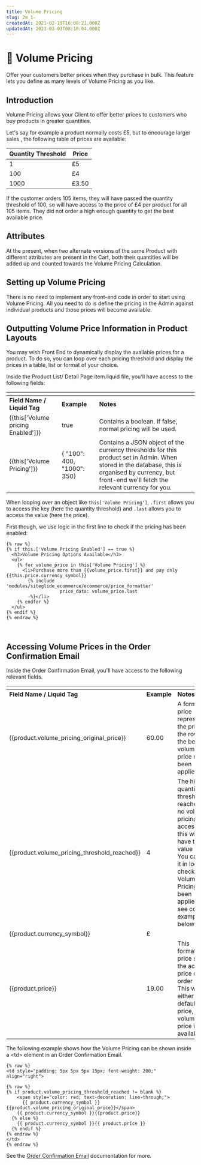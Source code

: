 ```yaml
---
title: Volume Pricing
slug: 2m_1-
createdAt: 2021-02-19T16:08:21.000Z
updatedAt: 2023-03-03T08:10:04.000Z
---
```


# 🔹 Volume Pricing

Offer your customers better prices when they purchase in bulk. This feature lets you define as many levels of Volume Pricing as you like.

## Introduction

Volume Pricing allows your Client to offer better prices to customers who buy products in greater quantities.

Let's say for example a product normally costs £5, but to encourage larger sales , the following table of prices are available:

| **Quantity Threshold** | **Price** |
| ---------------------- | --------- |
| 1                      | £5        |
| 100                    | £4        |
| 1000                   | £3.50     |

If the customer orders 105 items, they will have passed the quantity threshold of 100, so will have access to the price of £4 per product for all 105 items. They did not order a high enough quantity to get the best available price.

## Attributes

At the present, when two alternate versions of the same Product with different attributes are present in the Cart, both their quantities will be added up and counted towards the Volume Pricing Calculation.

## Setting up Volume Pricing

There is no need to implement any front-end code in order to start using Volume Pricing. All you need to do is define the pricing in the Admin against individual products and those prices will become available.

## Outputting Volume Price Information in Product Layouts

You may wish Front End to dynamically display the available prices for a product. To do so, you can loop over each pricing threshold and display the prices in a table, list or format of your choice.

Inside the Product List/ Detail Page item.liquid file, you'll have access to the following fields:

<table data-header-hidden data-full-width="true"><thead><tr><th></th><th></th><th></th></tr></thead><tbody><tr><td><strong>Field Name / Liquid Tag</strong></td><td><strong>Example</strong></td><td><strong>Notes</strong></td></tr><tr><td>{{this['Volume pricing Enabled']}}</td><td>true</td><td>Contains a boolean. If false, normal pricing will be used.</td></tr><tr><td>{{this['Volume Pricing']}}</td><td>{ "100": 400, "1000": 350}</td><td>Contains a JSON object of the currency thresholds for this product set in Admin. When stored in the database, this is organised by currency, but front-end we'll fetch the relevant currency for you.</td></tr></tbody></table>

When looping over an object like `this['Volume Pricing']`, `.first` allows you to access the key (here the quantity threshold) and `.last` allows you to access the value (here the price).

First though, we use logic in the first line to check if the pricing has been enabled:

```liquid
{% raw %}
{% if this.['Volume Pricing Enabled'] == true %}
  <h3>Volume Pricing Options Available</h3>
  <ul>
    {% for volume_price in this['Volume Pricing'] %}
      <li>Purchase more than {{volume_price.first}} and pay only {{this.price.currency_symbol}}
        {% include 'modules/siteglide_ecommerce/ecommerce/price_formatter'
                    price_data: volume_price.last 
        -%}</li>
    {% endfor %}
  </ul>
{% endif %}
{% endraw %}



```

## Accessing Volume Prices in the Order Confirmation Email

Inside the Order Confirmation Email, you'll have access to the following relevant fields.

<table data-header-hidden data-full-width="true"><thead><tr><th></th><th></th><th></th></tr></thead><tbody><tr><td><strong>Field Name / Liquid Tag</strong></td><td><strong>Example</strong></td><td><strong>Notes</strong></td></tr><tr><td>{{product.volume_pricing_original_price}}</td><td>60.00</td><td>A formatted price representing the price of the row, had the better volume price not been applied.</td></tr><tr><td>{{product.volume_pricing_threshold_reached}}</td><td>4</td><td>The highest quantity threshold reached. If no volume pricing was accessed, this will have the value nil. You can use it in logic to check if Volume Pricing has been applied - see code example below.</td></tr><tr><td>{{product.currency_symbol}}</td><td>£</td><td></td></tr><tr><td>{{product.price}}</td><td>19.00</td><td>This formatted price shows the actual price of the order row. This will either be the default price, or a volume price if available.</td></tr></tbody></table>

The following example shows how the Volume Pricing can be shown inside a \<td> element in an Order Confirmation Email.

```liquid
{% raw %}
<td style="padding: 5px 5px 5px 15px; font-weight: 200;" align="right">
  
{% raw %}
{% if product.volume_pricing_threshold_reached != blank %}
    <span style="color: red; text-decoration: line-through;">
      {{ product.currency_symbol }}{{product.volume_pricing_original_price}}</span>
    {{ product.currency_symbol }}{{product.price}}
  {% else %}
    {{ product.currency_symbol }}{{ product.price }}
  {% endif %}
{% endraw %}
</td>
{% endraw %}
```

See the [Order Confirmation Email](orders/order-confirmation.md) documentation for more.
